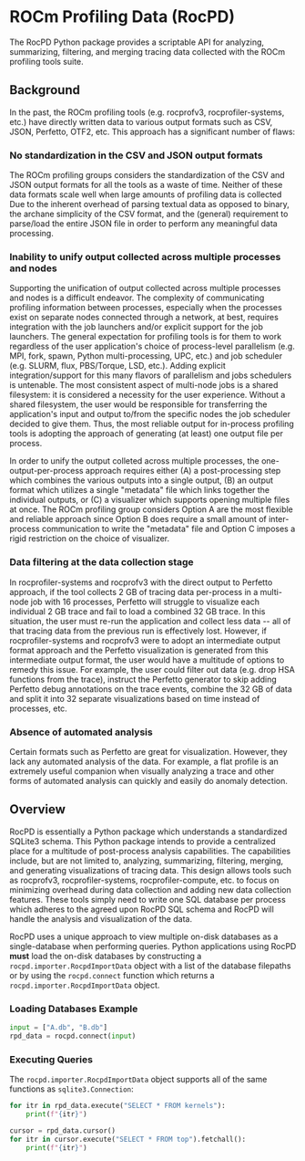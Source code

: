 # ROCm Profiling Data (RocPD)

The RocPD Python package provides a scriptable API for analyzing, summarizing, filtering, and merging tracing data
collected with the ROCm profiling tools suite.

## Background

In the past, the ROCm profiling tools (e.g. rocprofv3, rocprofiler-systems, etc.) have directly written data to
various output formats such as CSV, JSON, Perfetto, OTF2, etc. This approach has a significant number of flaws:

### No standardization in the CSV and JSON output formats

The ROCm profiling groups considers the standardization of the CSV and JSON output formats for all the tools
as a waste of time. Neither of these data formats scale well when large amounts of profiling data is collected
Due to the inherent overhead of parsing textual data as opposed to binary, the archane simplicity of the
CSV format, and the (general) requirement to parse/load the entire JSON file in order to perform any meaningful
data processing.

### Inability to unify output collected across multiple processes and nodes

Supporting the unification of output collected across multiple processes and nodes is a difficult endeavor.
The complexity of communicating profiling information between processes, especially when the processes exist
on separate nodes connected through a network, at best, requires integration with the job launchers and/or
explicit support for the job launchers. The general expectation for profiling tools is for them to work
regardless of the user application's choice of process-level parallelism (e.g. MPI, fork, spawn,
Python multi-processing, UPC, etc.) and job scheduler (e.g. SLURM, flux, PBS/Torque, LSD, etc.).
Adding explicit integration/support for this many flavors of parallelism and jobs schedulers is untenable.
The most consistent aspect of multi-node jobs is a shared filesystem: it is considered a necessity for the
user experience. Without a shared filesystem, the user would be responsible for transferring the application's
input and output to/from the specific nodes the job scheduler decided to give them. Thus, the most reliable
output for in-process profiling tools is adopting the approach of generating (at least) one output file per process.

In order to unify the output colleted across multiple processes, the one-output-per-process approach
requires either (A) a post-processing step which combines the various outputs into a single output,
(B) an output format which utilizes a single "metadata" file which links together the individual
outputs, or (C) a visualizer which supports opening multiple files at once. The ROCm profiling group
considers Option A are the most flexible and reliable approach since Option B does require a small
amount of inter-process communication to write the "metadata" file and Option C imposes a rigid
restriction on the choice of visualizer.

### Data filtering at the data collection stage

In rocprofiler-systems and rocprofv3 with the direct output to Perfetto approach, if the tool collects
2 GB of tracing data per-process in a multi-node job with 16 processes, Perfetto will struggle
to visualize each individual 2 GB trace and fail to load a combined 32 GB trace. In this situation, the
user must re-run the application and collect less data -- all of that tracing data from the previous run
is effectively lost. However, if rocprofiler-systems and rocprofv3 were to adopt an intermediate output
format approach and the Perfetto visualization is generated from this intermediate output format,
the user would have a multitude of options to remedy this issue. For example, the user could filter out
data (e.g. drop HSA functions from the trace), instruct the Perfetto generator to skip adding Perfetto
debug annotations on the trace events, combine the 32 GB of data and split it into 32 separate visualizations
based on time instead of processes, etc.

### Absence of automated analysis

Certain formats such as Perfetto are great for visualization. However, they lack any automated analysis
of the data. For example, a flat profile is an extremely useful companion when visually analyzing a trace
and other forms of automated analysis can quickly and easily do anomaly detection.

## Overview

RocPD is essentially a Python package which understands a standardized SQLite3 schema. This Python package
intends to provide a centralized place for a multitude of post-process analysis capabilities. The capabilities
include, but are not limited to, analyzing, summarizing, filtering, merging, and generating visualizations of
tracing data. This design allows tools such as rocprofv3, rocprofiler-systems, rocprofiler-compute, etc. to
focus on minimizing overhead during data collection and adding new data collection features. These tools simply
need to write one SQL database per process which adheres to the agreed upon RocPD SQL schema and RocPD will
handle the analysis and visualization of the data.

RocPD uses a unique approach to view multiple on-disk databases as a single-database when performing queries.
Python applications using RocPD __must__ load the on-disk databases by constructing a `rocpd.importer.RocpdImportData`
object with a list of the database filepaths or by using the `rocpd.connect` function which returns a
`rocpd.importer.RocpdImportData` object.

### Loading Databases Example

```python
input = ["A.db", "B.db"]
rpd_data = rocpd.connect(input)
```

### Executing Queries

The `rocpd.importer.RocpdImportData` object supports all of the same functions as `sqlite3.Connection`:

```python
for itr in rpd_data.execute("SELECT * FROM kernels"):
    print(f"{itr}")

cursor = rpd_data.cursor()
for itr in cursor.execute("SELECT * FROM top").fetchall():
    print(f"{itr}")
```
